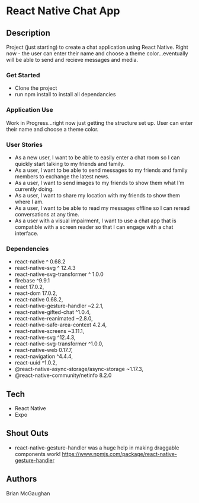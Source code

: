 # React Native Chat App
 
## Description

Project (just starting) to create a chat application using React Native. Right now - the user can enter their name and choose a theme color...eventually will be able to send and recieve messages and media.



### Get Started

- Clone the project
- run npm install to install all dependancies

### Application Use

Work in Progress...right now just getting the structure set up. User can enter their name and choose a theme color.

### User Stories
- As a new user, I want to be able to easily enter a chat room so I can quickly start talking to my friends and family.
- As a user, I want to be able to send messages to my friends and family members to exchange the latest news.
- As a user, I want to send images to my friends to show them what I’m currently doing.
- As a user, I want to share my location with my friends to show them where I am.
- As a user, I want to be able to read my messages offline so I can reread conversations at any time.
- As a user with a visual impairment, I want to use a chat app that is compatible with a screen reader so that I can engage with a chat interface.


### Dependencies
- react-native ^ 0.68.2
- react-native-svg ^ 12.4.3
- react-native-svg-transformer ^ 1.0.0
- firebase ^9.9.1
- react 17.0.2,
- react-dom 17.0.2,
- react-native 0.68.2,
- react-native-gesture-handler ~2.2.1,
- react-native-gifted-chat ^1.0.4,
- react-native-reanimated ~2.8.0,
- react-native-safe-area-context 4.2.4,
- react-native-screens ~3.11.1,
- react-native-svg ^12.4.3,
- react-native-svg-transformer ^1.0.0,
- react-native-web 0.17.7,
- react-navigation ^4.4.4,
- react-uuid ^1.0.2,
- @react-native-async-storage/async-storage ~1.17.3,
- @react-native-community/netinfo 8.2.0


## Tech
- React Native
- Expo

## Shout Outs
 - react-native-gesture-handler was a huge help in making draggable components work!
 https://www.npmjs.com/package/react-native-gesture-handler

## Authors

Brian McGaughan








